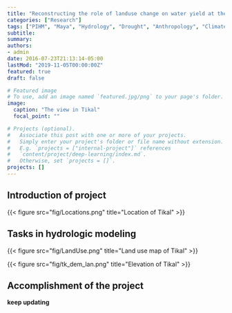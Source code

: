 ```yaml
---
title: "Reconstructing the role of landuse change on water yield at the Maya urban"
categories: ["Research"]
tags: ["PIHM", "Maya", "Hydrology", "Drought", "Anthropology", "Climate Change",  "Groundwater", "Landuse change"]
subtitle:
summary:
authors:
- admin
date: 2016-07-23T21:13:14-05:00
lastMod: "2019-11-05T00:00:00Z"
featured: true
draft: false

# Featured image
# To use, add an image named `featured.jpg/png` to your page's folder.
image:
  caption: "The view in Tikal"
  focal_point: ""

# Projects (optional).
#   Associate this post with one or more of your projects.
#   Simply enter your project's folder or file name without extension.
#   E.g. `projects = ["internal-project"]` references
#   `content/project/deep-learning/index.md`.
#   Otherwise, set `projects = []`.
projects: []
---
```



## Introduction of project

{{< figure src="fig/Locations.png" title="Location of Tikal" >}}

## Tasks in hydrologic modeling

{{< figure src="fig/LandUse.png" title="Land use map of Tikal" >}}


{{< figure src="fig/tk_dem_lan.png" title="Elevation of Tikal" >}}

## Accomplishment of the project


**keep updating**
